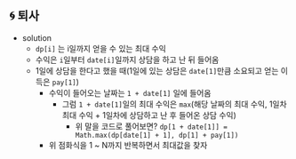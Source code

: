## 🌀 퇴사

- solution
  - `dp[i]` 는 i일까지 얻을 수 있는 최대 수익
  - 수익은 `i`일부터 `date[i]`일까지 상담을 하고 난 뒤 들어옴
  - 1일에 상담을 한다고 했을 때(1일에 있는 상담은 `date[1]`만큼 소요되고 얻는 이득은 `pay[1]`)
    - 수익이 들어오는 날짜는 `1 + date[1]` 일에 들어옴
      - 그럼 `1 + date[1]`일의 최대 수익은 `max`(해당 날짜의 최대 수익, 1일차 최대 수익 + 1일차에 상담하고 난 후 들어온 상담 수익)
        - 위 말을 코드로 풀어보면? `dp[1 + date[1]] = Math.max(dp[date[1] + 1], dp[1] + pay[1])`
    - 위 점화식을 1 ~ N까지 반복하면서 최대값을 찾자
